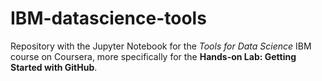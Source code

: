 # IBM-datascience-tools
Repository with the Jupyter Notebook for the *Tools for Data Science* IBM course on Coursera, more specifically for the **Hands-on Lab: Getting Started with GitHub**.
